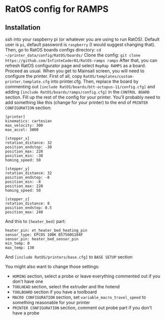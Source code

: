 # RatOS config for RAMPS

## Installation
ssh into your raspberry pi (or whatever you are using to run RatOS). Default user is `pi`, default password is `raspberry` (I would suggest changing that).
Then, go to RatOS boards configs directory: `cd ~/printer_data/config/RatOS/boards/`
Clone the config: `git clone https://github.com/InfinteCoder01/RatOS-ramps ramps`
After that, you can refresh RatOS configurator page and select `RepRap RAMPS` as a board. Proceed as usual.
When you get to Mainsail screen, you will need to configure the printer.
First of all, copy `RatOS/templates/custom-printer.template.cfg` into printer.cfg.
Then, replace the board by commenting out `[include RatOS/boards/btt-octopus-11/config.cfg]` and adding
`[include RatOS/boards/ramps/config.cfg]` in the `CONTROL BOARD` section.
Fill up the rest of the config for your printer.
You'll probably need to add something like this (change for your printer) to the end of `PRINTER CONFIGURATION` section:
```config
[printer]
kinematics: cartesian
max_velocity: 300
max_accel: 3000

[stepper_x]
rotation_distance: 32
position_endstop: -30
position_max: 220
position_min: -30
homing_speed: 50

[stepper_y]
rotation_distance: 32
position_endstop: -8
position_min: -8
position_max: 220
homing_speed: 50

[stepper_z]
rotation_distance: 8
position_endstop: 0.5
position_max: 240
```

And this to `[heater_bed]` part:
```config
heater_pin: et_heater_bed_heating_pin
sensor_type: EPCOS 100K B57560G104F
sensor_pin: heater_bed_sensor_pin
min_temp: 0
max_temp: 130
```

And `[include RatOS/printers/base.cfg]` to `BASE SETUP` section

You might also want to change those settings:
- `HOMING` section, select a probe or leave everything commented out if you don't have one
- `TOOLHEAD` section, select the extruder and the hotend
- `TOOLBOARD` section if you have a toolboard
- `MACRO CONFIGURATION` section, set `variable_macro_travel_speed` to something reasonable for your printer
- `PRINTER CONFIGURATION` section, comment out probe part if you don't have a probe
